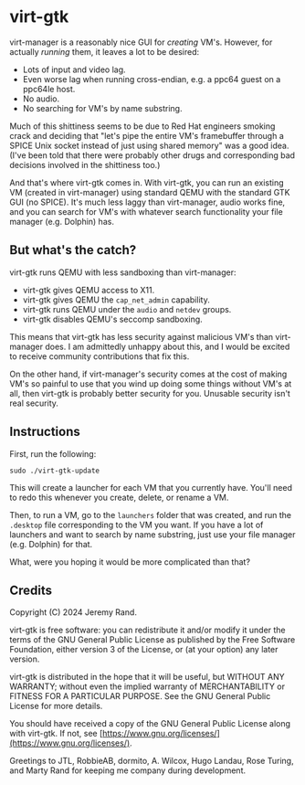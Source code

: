 # virt-gtk

virt-manager is a reasonably nice GUI for *creating* VM's. However, for actually *running* them, it leaves a lot to be desired:

* Lots of input and video lag.
* Even worse lag when running cross-endian, e.g. a ppc64 guest on a ppc64le host.
* No audio.
* No searching for VM's by name substring.

Much of this shittiness seems to be due to Red Hat engineers smoking crack and deciding that "let's pipe the entire VM's framebuffer through a SPICE Unix socket instead of just using shared memory" was a good idea. (I've been told that there were probably other drugs and corresponding bad decisions involved in the shittiness too.)

And that's where virt-gtk comes in. With virt-gtk, you can run an existing VM (created in virt-manager) using standard QEMU with the standard GTK GUI (no SPICE). It's much less laggy than virt-manager, audio works fine, and you can search for VM's with whatever search functionality your file manager (e.g. Dolphin) has.

## But what's the catch?

virt-gtk runs QEMU with less sandboxing than virt-manager:

* virt-gtk gives QEMU access to X11.
* virt-gtk gives QEMU the `cap_net_admin` capability.
* virt-gtk runs QEMU under the `audio` and `netdev` groups.
* virt-gtk disables QEMU's seccomp sandboxing.

This means that virt-gtk has less security against malicious VM's than virt-manager does. I am admittedly unhappy about this, and I would be excited to receive community contributions that fix this.

On the other hand, if virt-manager's security comes at the cost of making VM's so painful to use that you wind up doing some things without VM's at all, then virt-gtk is probably better security for you. Unusable security isn't real security.

## Instructions

First, run the following:

```
sudo ./virt-gtk-update
```

This will create a launcher for each VM that you currently have. You'll need to redo this whenever you create, delete, or rename a VM.

Then, to run a VM, go to the `launchers` folder that was created, and run the `.desktop` file corresponding to the VM you want. If you have a lot of launchers and want to search by name substring, just use your file manager (e.g. Dolphin) for that.

What, were you hoping it would be more complicated than that?

## Credits

Copyright (C) 2024 Jeremy Rand.

virt-gtk is free software: you can redistribute it and/or modify
it under the terms of the GNU General Public License as published by
the Free Software Foundation, either version 3 of the License, or
(at your option) any later version.

virt-gtk is distributed in the hope that it will be useful,
but WITHOUT ANY WARRANTY; without even the implied warranty of
MERCHANTABILITY or FITNESS FOR A PARTICULAR PURPOSE.  See the
GNU General Public License for more details.

You should have received a copy of the GNU General Public License
along with virt-gtk.  If not, see [https://www.gnu.org/licenses/](https://www.gnu.org/licenses/).

Greetings to JTL, RobbieAB, dormito, A. Wilcox, Hugo Landau, Rose Turing, and Marty Rand for keeping me company during development.
